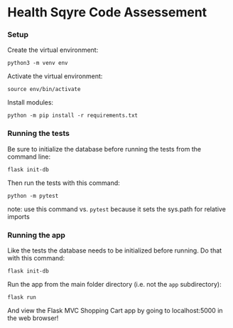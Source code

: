 # Health Sqyre Code Assessement

### Setup

Create the virtual environment: 
```
python3 -m venv env
```

Activate the virtual environment:
```
source env/bin/activate
```

Install modules:
```
python -m pip install -r requirements.txt
```

### Running the tests

Be sure to initialize the database before running the tests from the command line:
```
flask init-db
```

Then run the tests with this command:
```
python -m pytest
```
note: use this command vs. `pytest` because it sets the sys.path for relative imports

### Running the app

Like the tests the database needs to be initialized before running. Do that with this command:
```
flask init-db
```

Run the app from the main folder directory (i.e. not the `app` subdirectory):
```
flask run
```

And view the Flask MVC Shopping Cart app by going to localhost:5000 in the web browser!
